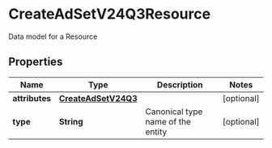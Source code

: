 

# CreateAdSetV24Q3Resource

Data model for a Resource

## Properties

| Name | Type | Description | Notes |
|------------ | ------------- | ------------- | -------------|
|**attributes** | [**CreateAdSetV24Q3**](CreateAdSetV24Q3.md) |  |  [optional] |
|**type** | **String** | Canonical type name of the entity |  [optional] |



